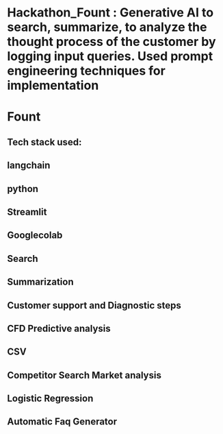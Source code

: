 # Hackathon_Fount : Generative AI to search, summarize, to analyze the thought process of the customer by logging input queries. Used prompt engineering techniques for implementation
# Fount

## Tech stack used:
## langchain
## python
## Streamlit
## Googlecolab
## 



## Search
## Summarization
## Customer support and Diagnostic steps
## CFD Predictive analysis
## CSV
## Competitor Search Market analysis
## Logistic Regression
## Automatic Faq Generator
